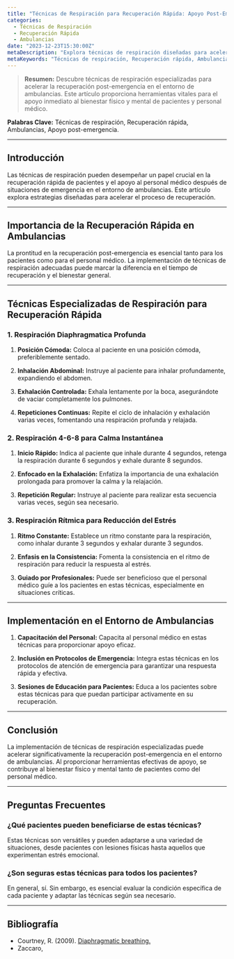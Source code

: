 ```yaml
---
title: "Técnicas de Respiración para Recuperación Rápida: Apoyo Post-Emergencia en Ambulancias"
categories:
  - Técnicas de Respiración
  - Recuperación Rápida
  - Ambulancias
date: "2023-12-23T15:30:00Z"
metaDescription: "Explora técnicas de respiración diseñadas para acelerar la recuperación post-emergencia, ofreciendo apoyo vital en el entorno de ambulancias."
metaKeywords: "Técnicas de respiración, Recuperación rápida, Ambulancias, Apoyo post-emergencia"
---
```


> **Resumen:** Descubre técnicas de respiración especializadas para acelerar la recuperación post-emergencia en el entorno de ambulancias. Este artículo proporciona herramientas vitales para el apoyo inmediato al bienestar físico y mental de pacientes y personal médico.

**Palabras Clave:** Técnicas de respiración, Recuperación rápida, Ambulancias, Apoyo post-emergencia.

---

## Introducción

Las técnicas de respiración pueden desempeñar un papel crucial en la recuperación rápida de pacientes y el apoyo al personal médico después de situaciones de emergencia en el entorno de ambulancias. Este artículo explora estrategias diseñadas para acelerar el proceso de recuperación.

---

## Importancia de la Recuperación Rápida en Ambulancias

La prontitud en la recuperación post-emergencia es esencial tanto para los pacientes como para el personal médico. La implementación de técnicas de respiración adecuadas puede marcar la diferencia en el tiempo de recuperación y el bienestar general.

---

## Técnicas Especializadas de Respiración para Recuperación Rápida

### **1. Respiración Diaphragmatica Profunda**

1. **Posición Cómoda:** Coloca al paciente en una posición cómoda, preferiblemente sentado.

2. **Inhalación Abdominal:** Instruye al paciente para inhalar profundamente, expandiendo el abdomen.

3. **Exhalación Controlada:** Exhala lentamente por la boca, asegurándote de vaciar completamente los pulmones.

4. **Repeticiones Continuas:** Repite el ciclo de inhalación y exhalación varias veces, fomentando una respiración profunda y relajada.

### **2. Respiración 4-6-8 para Calma Instantánea**

1. **Inicio Rápido:** Indica al paciente que inhale durante 4 segundos, retenga la respiración durante 6 segundos y exhale durante 8 segundos.

2. **Enfocado en la Exhalación:** Enfatiza la importancia de una exhalación prolongada para promover la calma y la relajación.

3. **Repetición Regular:** Instruye al paciente para realizar esta secuencia varias veces, según sea necesario.

### **3. Respiración Rítmica para Reducción del Estrés**

1. **Ritmo Constante:** Establece un ritmo constante para la respiración, como inhalar durante 3 segundos y exhalar durante 3 segundos.

2. **Enfasis en la Consistencia:** Fomenta la consistencia en el ritmo de respiración para reducir la respuesta al estrés.

3. **Guiado por Profesionales:** Puede ser beneficioso que el personal médico guíe a los pacientes en estas técnicas, especialmente en situaciones críticas.

---

## Implementación en el Entorno de Ambulancias

1. **Capacitación del Personal:** Capacita al personal médico en estas técnicas para proporcionar apoyo eficaz.

2. **Inclusión en Protocolos de Emergencia:** Integra estas técnicas en los protocolos de atención de emergencia para garantizar una respuesta rápida y efectiva.

3. **Sesiones de Educación para Pacientes:** Educa a los pacientes sobre estas técnicas para que puedan participar activamente en su recuperación.

---

## Conclusión

La implementación de técnicas de respiración especializadas puede acelerar significativamente la recuperación post-emergencia en el entorno de ambulancias. Al proporcionar herramientas efectivas de apoyo, se contribuye al bienestar físico y mental tanto de pacientes como del personal médico.

---

## Preguntas Frecuentes

### ¿Qué pacientes pueden beneficiarse de estas técnicas?

Estas técnicas son versátiles y pueden adaptarse a una variedad de situaciones, desde pacientes con lesiones físicas hasta aquellos que experimentan estrés emocional.

### ¿Son seguras estas técnicas para todos los pacientes?

En general, sí. Sin embargo, es esencial evaluar la condición específica de cada paciente y adaptar las técnicas según sea necesario.

---

## Bibliografía

- Courtney, R. (2009). [Diaphragmatic breathing.](https://www.ncbi.nlm.nih.gov/pmc/articles/PMC3585071/)
- Zaccaro,
